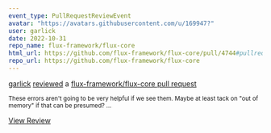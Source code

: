 ```yaml
---
event_type: PullRequestReviewEvent
avatar: "https://avatars.githubusercontent.com/u/169947?"
user: garlick
date: 2022-10-31
repo_name: flux-framework/flux-core
html_url: https://github.com/flux-framework/flux-core/pull/4744#pullrequestreview-1162444663
repo_url: https://github.com/flux-framework/flux-core
---
```


<a href='https://github.com/garlick' target='_blank'>garlick</a> <a href='https://github.com/flux-framework/flux-core/pull/4744#pullrequestreview-1162444663' target='_blank'>reviewed</a> a <a href='https://github.com/flux-framework/flux-core/pull/4744' target='_blank'>flux-framework/flux-core pull request</a>

<small>These errors aren't going to be very helpful if we see them.  Maybe at least tack on "out of memory" if that can be presumed?...</small>

<a href='https://github.com/flux-framework/flux-core/pull/4744#pullrequestreview-1162444663' target='_blank'>View Review</a>